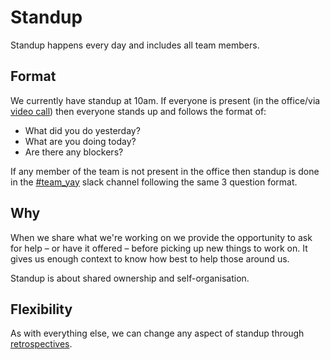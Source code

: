 # Standup

Standup happens every day and includes all team members.

## Format

We currently have standup at 10am. If everyone is present (in the office/via [video call](http://example.com/tbd)) then 
everyone stands up and follows the format of:

- What did you do yesterday? 
- What are you doing today? 
- Are there any blockers?

If any member of the team is not present in the office then standup is done in the 
[#team_yay](https://barnardos.slack.com/messages/G46UGLXF1/) slack channel following the same 3 question format.

## Why

When we share what we're working on we provide the opportunity to ask for help – or have it offered –
before picking up new things to work on. It gives us enough context to know how best to help those around us.

Standup is about shared ownership and self-organisation.

## Flexibility

As with everything else, we can change any aspect of standup through [retrospectives](retrospectives.md).